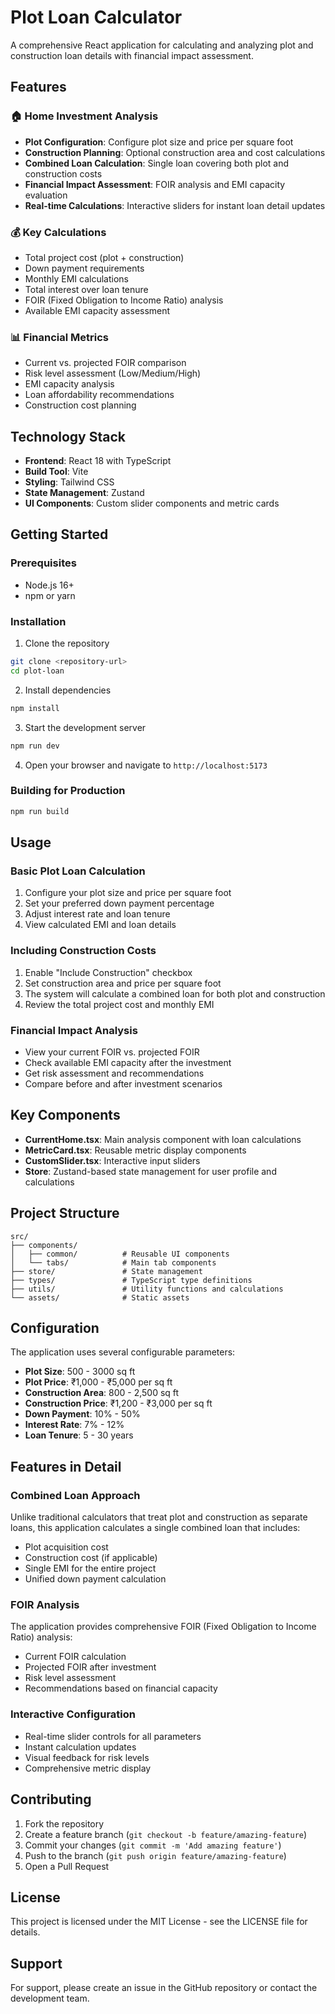 # Plot Loan Calculator

A comprehensive React application for calculating and analyzing plot and construction loan details with financial impact assessment.

## Features

### 🏠 Home Investment Analysis
- **Plot Configuration**: Configure plot size and price per square foot
- **Construction Planning**: Optional construction area and cost calculations
- **Combined Loan Calculation**: Single loan covering both plot and construction costs
- **Financial Impact Assessment**: FOIR analysis and EMI capacity evaluation
- **Real-time Calculations**: Interactive sliders for instant loan detail updates

### 💰 Key Calculations
- Total project cost (plot + construction)
- Down payment requirements
- Monthly EMI calculations
- Total interest over loan tenure
- FOIR (Fixed Obligation to Income Ratio) analysis
- Available EMI capacity assessment

### 📊 Financial Metrics
- Current vs. projected FOIR comparison
- Risk level assessment (Low/Medium/High)
- EMI capacity analysis
- Loan affordability recommendations
- Construction cost planning

## Technology Stack

- **Frontend**: React 18 with TypeScript
- **Build Tool**: Vite
- **Styling**: Tailwind CSS
- **State Management**: Zustand
- **UI Components**: Custom slider components and metric cards

## Getting Started

### Prerequisites
- Node.js 16+ 
- npm or yarn

### Installation

1. Clone the repository
```bash
git clone <repository-url>
cd plot-loan
```

2. Install dependencies
```bash
npm install
```

3. Start the development server
```bash
npm run dev
```

4. Open your browser and navigate to `http://localhost:5173`

### Building for Production

```bash
npm run build
```

## Usage

### Basic Plot Loan Calculation
1. Configure your plot size and price per square foot
2. Set your preferred down payment percentage
3. Adjust interest rate and loan tenure
4. View calculated EMI and loan details

### Including Construction Costs
1. Enable "Include Construction" checkbox
2. Set construction area and price per square foot
3. The system will calculate a combined loan for both plot and construction
4. Review the total project cost and monthly EMI

### Financial Impact Analysis
- View your current FOIR vs. projected FOIR
- Check available EMI capacity after the investment
- Get risk assessment and recommendations
- Compare before and after investment scenarios

## Key Components

- **CurrentHome.tsx**: Main analysis component with loan calculations
- **MetricCard.tsx**: Reusable metric display components
- **CustomSlider.tsx**: Interactive input sliders
- **Store**: Zustand-based state management for user profile and calculations

## Project Structure

```
src/
├── components/
│   ├── common/          # Reusable UI components
│   └── tabs/            # Main tab components
├── store/               # State management
├── types/               # TypeScript type definitions
├── utils/               # Utility functions and calculations
└── assets/              # Static assets
```

## Configuration

The application uses several configurable parameters:

- **Plot Size**: 500 - 3000 sq ft
- **Plot Price**: ₹1,000 - ₹5,000 per sq ft
- **Construction Area**: 800 - 2,500 sq ft
- **Construction Price**: ₹1,200 - ₹3,000 per sq ft
- **Down Payment**: 10% - 50%
- **Interest Rate**: 7% - 12%
- **Loan Tenure**: 5 - 30 years

## Features in Detail

### Combined Loan Approach
Unlike traditional calculators that treat plot and construction as separate loans, this application calculates a single combined loan that includes:
- Plot acquisition cost
- Construction cost (if applicable)
- Single EMI for the entire project
- Unified down payment calculation

### FOIR Analysis
The application provides comprehensive FOIR (Fixed Obligation to Income Ratio) analysis:
- Current FOIR calculation
- Projected FOIR after investment
- Risk level assessment
- Recommendations based on financial capacity

### Interactive Configuration
- Real-time slider controls for all parameters
- Instant calculation updates
- Visual feedback for risk levels
- Comprehensive metric display

## Contributing

1. Fork the repository
2. Create a feature branch (`git checkout -b feature/amazing-feature`)
3. Commit your changes (`git commit -m 'Add amazing feature'`)
4. Push to the branch (`git push origin feature/amazing-feature`)
5. Open a Pull Request

## License

This project is licensed under the MIT License - see the LICENSE file for details.

## Support

For support, please create an issue in the GitHub repository or contact the development team.